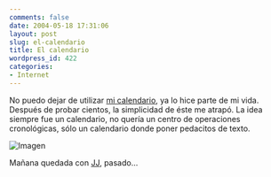 ```yaml
---
comments: false
date: 2004-05-18 17:31:06
layout: post
slug: el-calendario
title: El calendario
wordpress_id: 422
categories:
- Internet
---
```


No puedo dejar de utilizar [mi calendario](http://www.minid.net/utilidades/web/calendario_online_en_php.php), ya lo hice parte de mi vida. Después de probar cientos, la simplicidad de éste me atrapó. La idea siempre fue un calendario, no quería un centro de operaciones cronológicas, sólo un calendario donde poner pedacitos de texto.





![Imagen](http://www.minid.net/images/calendario-mayo.png)





Mañana quedada con [JJ](http://atalaya.blogalia.com/), pasado…




 
